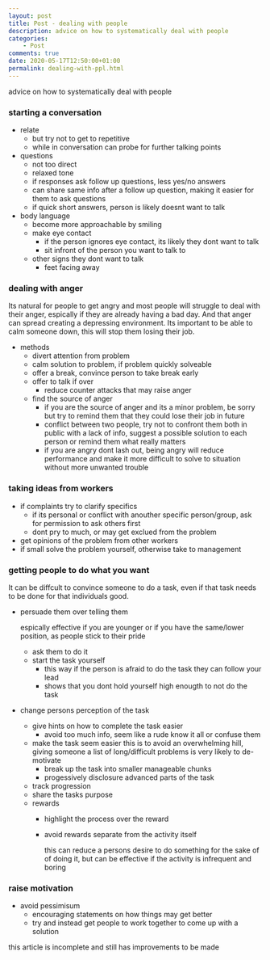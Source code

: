 ```yaml
---
layout: post
title: Post - dealing with people
description: advice on how to systematically deal with people
categories:
    - Post
comments: true
date: 2020-05-17T12:50:00+01:00
permalink: dealing-with-ppl.html
---
```


advice on how to systematically deal with people

### starting a conversation
- relate
    - but try not to get to repetitive
    - while in conversation can probe for further talking points
- questions
    - not too direct
    - relaxed tone
    - if responses ask follow up questions, less yes/no answers
    - can share same info after a follow up question, making it easier for them to ask questions
    - if quick short answers, person is likely doesnt want to talk
- body language
    - become more approachable by smiling
    - make eye contact
        - if the person ignores eye contact, its likely they dont want to talk
        - sit infront of the person you want to talk to
    - other signs they dont want to talk
        - feet facing away

### dealing with anger
Its natural for people to get angry and most people will struggle to deal with their anger, espically if they are already having a bad day. And that anger can spread creating a depressing environment. Its important to be able to calm someone down, this will stop them losing their job.
- methods
    - divert attention from problem
    - calm solution to problem, if problem quickly solveable
    - offer a break, convince person to take break early
    - offer to talk if over
        - reduce counter attacks that may raise anger
    - find the source of anger
        - if you are the source of anger and its a minor problem, be sorry but try to remind them that they could lose their job in future
        - conflict between two people, try not to confront them both in public with a lack of info, suggest a possible solution to each person or remind them what really matters
        - if you are angry dont lash out, being angry will reduce performance and make it more difficult to solve to situation without more unwanted trouble

### taking ideas from workers
- if complaints try to clarify specifics
    - if its personal or conflict with anouther specific person/group, ask for permission to ask others first
    - dont pry to much, or may get exclued from the problem
- get opinions of the problem from other workers
- if small solve the problem yourself, otherwise take to management

### getting people to do what you want
It can be diffcult to convince someone to do a task, even if that task needs to be done for that individuals good.
- persuade them over telling them

    espically effective if you are younger or if you have the same/lower position, as people stick to their pride
    - ask them to do it
    - start the task yourself
        - this way if the person is afraid to do the task they can follow your lead
        - shows that you dont hold yourself high enougth to not do the task
- change persons perception of the task
    - give hints on how to complete the task easier
        - avoid too much info, seem like a rude know it all or confuse them
    - make the task seem easier
        this is to avoid an overwhelming hill, giving someone a list of long/difficult problems is very likely to de-motivate
        - break up the task into smaller manageable chunks
        - progessively disclosure advanced parts of the task
    - track progression
    - share the tasks purpose
    - rewards
        - highlight the process over the reward
        - avoid rewards separate from the activity itself

            this can reduce a persons desire to do something for the sake of of doing it, but can be effective if the activity is infrequent and boring

### raise motivation
- avoid pessimisum
    - encouraging statements on how things may get better
    - try and instead get people to work together to come up with a solution

this article is incomplete and still has improvements to be made
